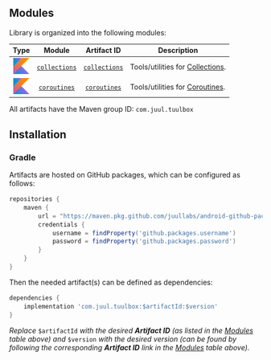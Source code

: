 ## Modules

Library is organized into the following modules:

| Type                            | Module                       | Artifact ID     | Description                        |
|:-------------------------------:|:----------------------------:|:---------------:|------------------------------------|
| ![Kotlin](artwork/kotlin.png)   | [`collections`](collections) | [`collections`] | Tools/utilities for [Collections]. |
| ![Kotlin](artwork/kotlin.png)   | [`coroutines`](coroutines) | [`coroutines`] | Tools/utilities for [Coroutines]. |


All artifacts have the Maven group ID: `com.juul.tuulbox`

## Installation

### Gradle

Artifacts are hosted on GitHub packages, which can be configured as follows:

```groovy
repositories {
    maven {
        url = "https://maven.pkg.github.com/juullabs/android-github-packages"
        credentials {
            username = findProperty('github.packages.username')
            password = findProperty('github.packages.password')
        }
    }
}
```

Then the needed artifact(s) can be defined as dependencies:

```groovy
dependencies {
    implementation 'com.juul.tuulbox:$artifactId:$version'
}
```

_Replace_ `$artifactId` _with the desired **Artifact ID** (as listed in the [Modules](#modules)
table above) and_ `$version` _with the desired version (can be found by following the corresponding
**Artifact ID** link in the [Modules](#modules) table above)._


[`collections`]: https://github.com/JuulLabs/android-github-packages/packages/215143
[Collections]: https://kotlinlang.org/docs/reference/collections-overview.html
[`collections`]: https://github.com/JuulLabs/android-github-packages/packages/215143
[`coroutines`]: https://github.com/JuulLabs/android-github-packages/packages/215143
[Coroutines]: https://kotlinlang.org/docs/reference/coroutines-overview.html

